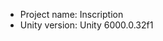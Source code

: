 <!-- UNITY CODE ASSIST INSTRUCTIONS START -->
- Project name: Inscription
- Unity version: Unity 6000.0.32f1
<!-- UNITY CODE ASSIST INSTRUCTIONS END -->